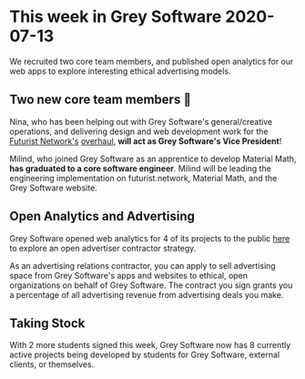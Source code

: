 # This week in Grey Software 2020-07-13

We recruited two core team members, and published open analytics for our web
apps to explore interesting ethical advertising models.

## Two new core team members 🎉

Nina, who has been helping out with Grey Software's general/creative operations,
and delivering design and web development work for the
[Futurist Network's](https://www.futurist.network)
[overhaul](https://xd.adobe.com/view/db524f15-4b15-4fca-6b09-406bf2d42f10-ad63/),
**will act as Grey Software's Vice President**!

Milind, who joined Grey Software as an apprentice to develop Material Math,
**has graduated to a core software engineer**. Milind will be leading the
engineering implementation on futurist.network, Material Math, and the Grey
Software website.

## Open Analytics and Advertising

Grey Software opened web analytics for 4 of its projects to the public
[here](/stats) to explore an open advertiser contractor strategy.

As an advertising relations contractor, you can apply to sell advertising space
from Grey Software's apps and websites to ethical, open organizations on behalf
of Grey Software. The contract you sign grants you a percentage of all
advertising revenue from advertising deals you make.

## Taking Stock

With 2 more students signed this week, Grey Software now has 8 currently active
projects being developed by students for Grey Software, external clients, or
themselves.
